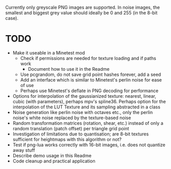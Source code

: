 Currently only greyscale PNG images are supported.
In noise images, the smallest and biggest grey value should ideally be 0 and 255
(in the 8-bit case).

# TODO

* Make it useable in a Minetest mod
  * Check if permissions are needed for texture loading and if paths work
    * Document how to use it in the Readme
  * Use pcgrandom, do not save grid point hashes forever, add a seed
  * Add an interface which is similar to Minetest's perlin noise for ease of use
  * Perhaps use Minetest's deflate in PNG decoding for performance
* Options for interpolation of the gaussianized texture:
  nearest, linear, cubic (with parameters), perhaps mpv's spline36.
  Perhaps option for the interpolation of the LUT
  Texture and its sampling abstracted in a class
* Noise generation like perlin noise with octaves etc.,
  only the perlin noise's white noise replaced by the texture-based noise
* Random transformation matrices (rotation, shear, etc.) instead of only a
  random translation (patch offset) per triangle grid point
* Investigation of limitations due to quantisation; are 8-bit textures
  sufficient for heightmaps with this algorithm or not?
* Test if png-lua works correctly with 16-bit images, i.e. does not quantize
  away stuff
* Describe demo usage in this Readme
* Code cleanup and practical application
